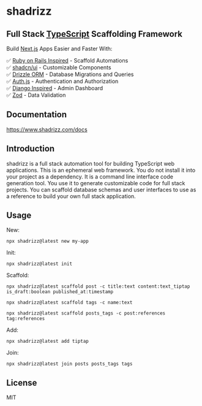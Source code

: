 # shadrizz

## Full Stack [TypeScript](https://www.typescriptlang.org) Scaffolding Framework

Build [Next.js](https://nextjs.org/) Apps Easier and Faster With:

✅ [Ruby on Rails Inspired](https://rubyonrails.org/) - Scaffold Automations<br>
✅ [shadcn/ui](https://ui.shadcn.com/) - Customizable Components<br>
✅ [Drizzle ORM](https://orm.drizzle.team/) - Database Migrations and Queries<br>
✅ [Auth.js](https://authjs.dev/) - Authentication and Authorization<br>
✅ [Django Inspired](https://www.djangoproject.com/) - Admin Dashboard<br>
✅ [Zod](https://zod.dev/) - Data Validation

## Documentation

https://www.shadrizz.com/docs

## Introduction

shadrizz is a full stack automation tool for building TypeScript web applications. This is an ephemeral web framework. You do not install it into your project as a dependency. It is a command line interface code generation tool. You use it to generate customizable code for full stack projects. You can scaffold database schemas and user interfaces to use as a reference to build your own full stack application.

## Usage

New:

```
npx shadrizz@latest new my-app
```

Init:

```
npx shadrizz@latest init
```

Scaffold:

```
npx shadrizz@latest scaffold post -c title:text content:text_tiptap is_draft:boolean published_at:timestamp

npx shadrizz@latest scaffold tags -c name:text

npx shadrizz@latest scaffold posts_tags -c post:references tag:references
```

Add:

```
npx shadrizz@latest add tiptap
```

Join:

```
npx shadrizz@latest join posts posts_tags tags
```

## License

MIT

